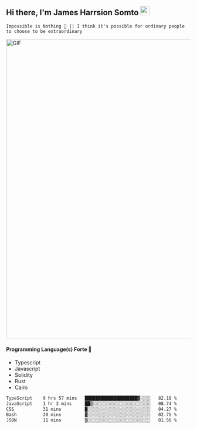 ## Hi there, I'm James Harrsion Somto <img src="https://media.giphy.com/media/hvRJCLFzcasrR4ia7z/giphy.gif" width="25px">

`Impossible is Nothing 🚀 || I think it's possible for ordinary people to choose to be extraordinary`

 
<img align="center" alt="GIF" src="https://github.com/Gapur/Gapur/blob/master/coding.gif?raw=true" width="818px" height="818px" />


#### Programming Language(s) Forte 🚀
- Typescript
- Javascript
- Solidity
- Rust
- Cairo



<!--START_SECTION:waka-->

```txt
TypeScript    9 hrs 57 mins   ████████████████████▓░░░░   82.18 %
JavaScript    1 hr 3 mins     ██▒░░░░░░░░░░░░░░░░░░░░░░   08.74 %
CSS           31 mins         █░░░░░░░░░░░░░░░░░░░░░░░░   04.27 %
Bash          20 mins         ▓░░░░░░░░░░░░░░░░░░░░░░░░   02.75 %
JSON          11 mins         ▒░░░░░░░░░░░░░░░░░░░░░░░░   01.56 %
```

<!--END_SECTION:waka-->
<br />
<br />
<br />







